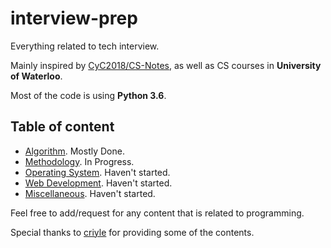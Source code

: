 # interview-prep
Everything related to tech interview.

Mainly inspired by [CyC2018/CS-Notes](https://github.com/CyC2018/CS-Notes),
as well as CS courses in __University of Waterloo__.

Most of the code is using __Python 3.6__.

## Table of content
- [Algorithm](./docs/algorithm.md). Mostly Done.
- [Methodology](./docs/methodology.md). In Progress.
- [Operating System](./docs/os.md). Haven't started.
- [Web Development](./docs/web.md). Haven't started.
- [Miscellaneous](./docs/miscellaneous.md). Haven't started.

Feel free to add/request for any content that is related to programming.

Special thanks to [criyle](https://github.com/criyle) for providing some of the
contents.
